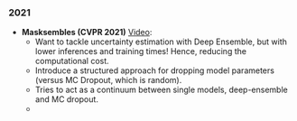 
### 2021
 - **Masksembles (CVPR 2021)** [Video](https://www.youtube.com/watch?v=YWKVdn3kLp0):
   - Want to tackle uncertainty estimation with Deep Ensemble, but with lower inferences and training times! Hence, reducing the computational cost.
   - Introduce a structured approach for dropping model parameters (versus MC Dropout, which is random).
   - Tries to act as a continuum between single models, deep-ensemble and MC dropout.
   - 
